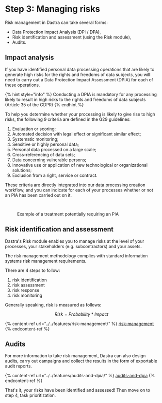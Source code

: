 # Step 3: Managing risks

Risk management in Dastra can take several forms:&#x20;

* Data Protection Impact Analysis (DPI / DPA),&#x20;
* Risk identification and assessment (using the Risk module),&#x20;
* Audits.

## Impact analysis

If you have identified personal data processing operations that are likely to generate high risks for the rights and freedoms of data subjects, you will need to carry out a Data Protection Impact Assessment (DPIA) for each of these operations.

{% hint style="info" %}
Conducting a DPIA is mandatory for any processing likely to result in high risks to the rights and freedoms of data subjects (Article 35 of the GDPR)
{% endhint %}

To help you determine whether your processing is likely to give rise to high risks, the following 9 criteria are defined in the G29 guidelines:&#x20;

1. Evaluation or scoring;&#x20;
2. Automated decision with legal effect or significant similar effect;&#x20;
3. Systematic monitoring;&#x20;
4. Sensitive or highly personal data;&#x20;
5. Personal data processed on a large scale;&#x20;
6. Cross-referencing of data sets;&#x20;
7. Data concerning vulnerable persons;&#x20;
8. Innovative use or application of new technological or organizational solutions;&#x20;
9. Exclusion from a right, service or contract.

These criteria are directly integrated into our data processing creation workflow, and you can indicate for each of your processes whether or not an PIA has been carried out on it.

<figure><img src="../../.gitbook/assets/Capture d’écran 2023-06-07 à 10.01.48.png" alt="" width="563"><figcaption><p>Example of a treatment potentially requiring an PIA</p></figcaption></figure>

## Risk identification and assessment

Dastra's Risk module enables you to manage risks at the level of your processes, your stakeholders (e.g. subcontractors) and your assets.&#x20;

The risk management methodology complies with standard information systems risk management requirements.&#x20;

There are 4 steps to follow:

1. risk identification
2. risk assessment
3. risk response
4. risk monitoring

Generally speaking, risk is measured as follows:

$$
Risk = Probability * Impact
$$

{% content-ref url="../../features/risk-management/" %}
[risk-management](../../features/risk-management/)
{% endcontent-ref %}

## Audits

For more information to take risk management, Dastra can also design audits, carry out campaigns and collect the results in the form of exportable audit reports.

{% content-ref url="../../features/audits-and-dpia/" %}
[audits-and-dpia](../../features/audits-and-dpia/)
{% endcontent-ref %}

That's it, your risks have been identified and assessed! Then move on to step 4, task prioritization.
